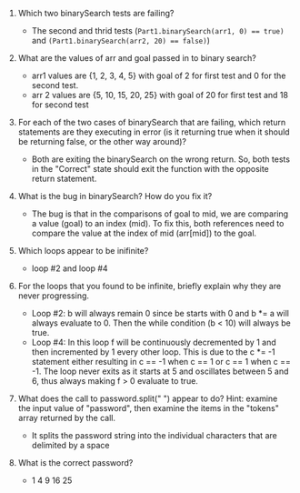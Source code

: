 1. Which two binarySearch tests are failing?
   * The second and thrid tests (`Part1.binarySearch(arr1, 0) == true)` and `(Part1.binarySearch(arr2, 20) == false)`)

2. What are the values of arr and goal passed in to binary search?
   * arr1 values are {1, 2, 3, 4, 5} with goal of 2 for first test and 0 for the second test. 
   * arr 2 values are {5, 10, 15, 20, 25} with goal of 20 for first test and 18 for second test

3. For each of the two cases of binarySearch that are failing, which return statements are they executing in error (is it returning true when it should be returning false, or the other way around)?
   * Both are exiting the binarySearch on the wrong return. So, both tests in the "Correct" state should exit the function with the opposite return statement.

4. What is the bug in binarySearch? How do you fix it?
   * The bug is that in the comparisons of goal to mid, we are comparing a value (goal) to an index (mid). To fix this, both references need to compare the value at the index of mid (arr[mid]) to the goal.

5. Which loops appear to be inifinite?
   * loop #2 and loop #4

6. For the loops that you found to be infinite, briefly explain why they are never progressing.
   * Loop #2: b will always remain 0 since be starts with 0 and  b *= a will always evaluate to 0. Then the while condition (b < 10) will always be true.
   * Loop #4: In this loop f will be continuously decremented by 1 and then incremented by 1 every other loop. This is due to the c *= -1 statement either resulting in c == -1 when c == 1 or c == 1 when c == -1. The loop never exits as it starts at 5 and oscillates between 5 and 6, thus always making f > 0 evaluate to true.

7. What does the call to password.split(" ") appear to do? Hint: examine the input value of "password", then examine the items in the "tokens" array returned by the call.
   * It splits the password string into the individual characters that are delimited by a space

8. What is the correct password?
   * 1 4 9 16 25